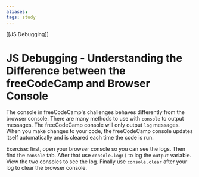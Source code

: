 ```yaml
---
aliases:
tags: study
---
```

[[JS Debugging]]
# JS Debugging - Understanding the Difference between the freeCodeCamp and Browser Console
The console in freeCodeCamp's challenges behaves differently from the browser console.
There are many methods to use with `console` to output messages. The freeCodeCamp console will only output `log` messages.
When you make changes to your code, the freeCodeCamp console updates itself automatically and is cleared each time the code is run.

Exercise: first, open your browser console so you can see the logs. Then find the `console` tab.
After that use `console.log()` to log the `output` variable. View the two consoles to see the log. Finally use `console.clear` after your log to clear the browser console.